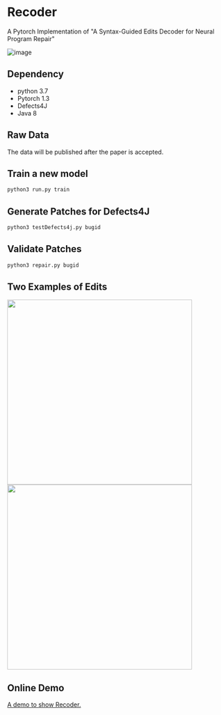 # Recoder
A Pytorch Implementation of "A Syntax-Guided Edits Decoder for Neural Program Repair"

![image](https://github.com/FSE2021anonymous/Recoder/blob/master/picture/overviewmodel.png)

## Dependency
* python 3.7
* Pytorch 1.3
* Defects4J
* Java 8

## Raw Data
The data will be published after the paper is accepted.
## Train a new model
```python
python3 run.py train
```
## Generate Patches for Defects4J
```python
python3 testDefects4j.py bugid
```
## Validate Patches
```python
python3 repair.py bugid
```
## Two Examples of Edits
<img src="https://github.com/FSE2021anonymous/Recoder/blob/master/picture/Insert.png" width="425"/>                                                                       <img src="https://github.com/FSE2021anonymous/Recoder/blob/master/picture/Modify.png" width="425"/> 

## Online Demo
[A demo to show Recoder.](http://123.57.129.161:8081/)
